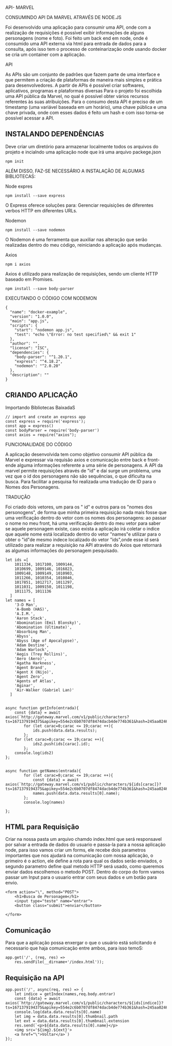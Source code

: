 API- MARVEL

CONSUMINDO API DA MARVEL ATRAVÉS DE NODE.JS

Foi desenvolvido uma aplicação para consumir uma API, onde com a realização de requisições é possível exibir informações de alguns personagens (nome e foto). Foi feito um back end em node, onde é consumido uma API externa via html para entrada de dados para a consulta, após isso tem o processo de conteinarização onde usando docker se cria um container com a aplicação.



API

As APIs são um conjunto de padrões que fazem parte de uma interface e que permitem a criação de plataformas de maneira mais simples e prática para desenvolvedores. A partir de APIs é possível criar softwares, aplicativos, programas e plataformas diversas
Para o projeto foi escolhida uma API pública da Marvel, no qual é possível obter vários recursos referentes às suas atribuições. Para o consumo desta API é preciso de um timestamp (uma variável baseada em um horário), uma chave pública e uma chave privada, onde com  esses dados é feito um hash e com isso torna-se possível acessar a API.


## INSTALANDO DEPENDÊNCIAS 
Deve criar um diretório para armazenar localmente todos os arquivos do projeto e incialndo uma aplicação node que irá uma arquivo packege.json
```
npm init
```

ALÉM DISSO, FAZ-SE NECESSÁRIO A INSTALAÇÃO DE ALGUMAS BIBLIOTECAS:

Node expres 
```
npm install --save express
```
O Express oferece soluções para: Gerenciar requisições de diferentes verbos HTTP em diferentes URLs.

Nodemon 
```
npm install --save nodemon
```
O Nodemon é uma ferramenta que auxiliar nas alteração que serão realizadas dentro do meu código, reiniciando a aplicação após mudanças. 

Axios

```
npm i axios
```

Axios é utilizado para realização de requisições, sendo  um cliente HTTP baseado em Promises. 

```
npm install --save body-parser
```


EXECUTANDO O CÓDIGO COM NODEMON 

```
{
  "name": "docker-example",
  "version": "1.0.0",
  "main": "app.js",
  "scripts": {
    "start": "nodemon app.js",
    "test": "echo \"Error: no test specified\" && exit 1"
  },
  "author": "",
  "license": "ISC",
  "dependencies": {
    "body-parser": "^1.20.1",
    "express": "^4.18.2",
    "nodemon": "^2.0.20"
  },
  "description": ""
}

```
##  CRIANDO APLICAÇÃO
Importando Bibliotecas BaixadaS
```
// import and create an express app
const express = require('express');
const app = express()
const bodyParser = require('body-parser')
const axios = require("axios");
```

FUNCIONALIDADE DO CÓDIGO 

A aplicação desenvolvida tem como objetivo consumir API pública da Marvel e expressar via requisão axios e comunicação entre back e front-ende alguma informações referente a uma série de personagens. A API da marvel permite requisições através de "id" e daí surge um problema, uma vez que o id dos personagens não são sequências, o que dificulta na busca. Para facilitar a pesquisa foi realizada uma tradução de ID  para o Nomes dos Personagens.

TRADUÇÃO 

Foi criado dois vetores, um para os " id" e outros para os "nomes dos personogens", de forma que minha primeira requisição nada mais fosse que uma verificação dentro do vetor com os nomes dos personagens: ao passar o nome no meu front, há uma verificação dentro do meu vetor para saber se aquele personagem existe, caso exista a aplicação irá coletar o indice que aquele nome está localizado dentro do vetor "names"e utilizar para o obter o "id"de mesmo indece localizado do vetor "ids",onde esse id será utilizado para realizar a requisição na API atravéns do Axios que retornará as algumas informações do personagem pesquisado. 


```
let ids =[
    1011334, 1017100, 1009144,
    1010699, 1009146, 1016823,
    1009148, 1009149, 1010903,
    1011266, 1010354, 1010846,
    1017851, 1012717, 1011297,
    1011031, 1009150, 1011198,
    1011175, 1011136
  ]
let names = [
    '3-D Man',
    'A-Bomb (HAS)',
    'A.I.M.',
    'Aaron Stack',
    'Abomination (Emil Blonsky)',
    'Abomination (Ultimate)',
    'Absorbing Man',
    'Abyss',
    'Abyss (Age of Apocalypse)',
    'Adam Destine',
    'Adam Warlock',
    'Aegis (Trey Rollins)',
    'Aero (Aero)',
    'Agatha Harkness',
    'Agent Brand',
    'Agent X (Nijo)',
    'Agent Zero',
    'Agents of Atlas',
    'Aginar',
    'Air-Walker (Gabriel Lan)'
  ]
  
  
async function getInfo(entrada){
    const {data} = await axios(`http://gateway.marvel.com/v1/public/characters?ts=1671379194375&apikey=554e2c6b0707df8474dacb4de774b361&hash=245aa02464e3461e9e8178eaca0734d7`)
        for (let carac=0;carac <= 19;carac ++){
            ids.push(data.data.results);
        };
    for (let carac=0;carac <= 19;carac ++){
            ids2.push(ids[carac].id);
        };
    console.log(ids2)
};


async function getNames(entrada){
        for (let carac=0;carac <= 19;carac ++){
            const {data} = await axios(`http://gateway.marvel.com/v1/public/characters/${ids[carac]}?ts=1671379194375&apikey=554e2c6b0707df8474dacb4de774b361&hash=245aa02464e3461e9e8178eaca0734d7`)
            names.push(data.data.results[0].name);
        };
        console.log(names)
    
};
```

## HTML para Requisição 

Criar na nossa pasta um arquivo chamdo index.html que será responsavel por salvar a entrada de dados do usuario e passa-la para a nossa aplicação node, para isso vamos criar um forms, ele recebe dois parametros importantes que nos ajudará na comunicação com nossa aplicação, o primeiro é o action, ele define a rota para qual os dados serão enviados, o segundo parametro define qual metodo HTTP será usado, como queremos enviar dados escolhemos o metodo POST. Dentro do corpo do form vamos passar um Input para o usuario entrar com seus dados e um botão para envio.


```
<form action="\", method="POST">
    <h1>Busca de Personagem</h1>
    <input type="teste" name="entrar">
    <button class="submit">enviar</button>
   
</form>
```


## Comunicação 

Para que a aplicação possa enxergar o que o usuário está solicitando é necessario que haja comunicação entre ambos, para isso temoS: 

```
app.get('/', (req, res) => 
    res.sendFile(__dirname+'/index.html'));
```

## Requisição  na API


```
app.post('/', async(req, res) => {
    let indice = getIndex(names,req.body.entrar)
    const {data} = await axios(`http://gateway.marvel.com/v1/public/characters/${ids[indice]}?ts=1671379194375&apikey=554e2c6b0707df8474dacb4de774b361&hash=245aa02464e3461e9e8178eaca0734d7`)
    console.log(data.data.results[0].name)
    let img = data.data.results[0].thumbnail.path
    let ext = data.data.results[0].thumbnail.extension
    res.send(`<p>${data.data.results[0].name}</p>
    <img src='${img}.${ext}'>
    <a href="\">Voltar</a>`)
});
```
